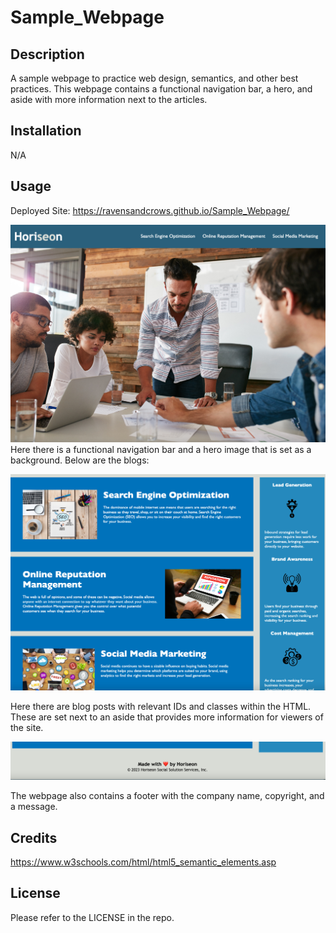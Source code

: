 # Sample_Webpage

## Description

A sample webpage to practice web design, semantics, and other best practices. This webpage contains a functional navigation bar, a hero, and aside with more information next to the articles.

## Installation

N/A

## Usage

Deployed Site: https://ravensandcrows.github.io/Sample_Webpage/

![photo of the hero and nav of the page](./assets/images/hero:nav.png)
Here there is a functional navigation bar and a hero image that is set as a background. Below are the blogs:

![photo of the blog and aside of the page](./assets/images/blogs:aside.png)

Here there are blog posts with relevant IDs and classes within the HTML. These are set next to an aside that provides more information for viewers of the site.

![photo of the footer of the page](./assets/images/footer.png)

The webpage also contains a footer with the company name, copyright, and a message.
## Credits

https://www.w3schools.com/html/html5_semantic_elements.asp

## License

Please refer to the LICENSE in the repo.
